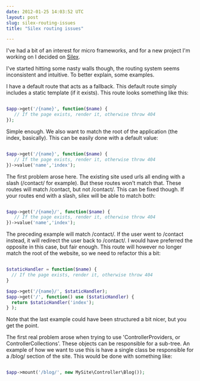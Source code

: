 ```yaml
---
date: 2012-01-25 14:03:52 UTC
layout: post
slug: silex-routing-issues
title: "Silex routing issues"

---
```

<p>I've had a bit of an interest for micro frameworks, and for a new project I'm working on I decided on <a href="http://silex.sensiolabs.org/">Silex</a>.</p>

<p>I've started hitting some nasty walls though, the routing system seems inconsistent and intuitive. To better explain, some examples.</p>

<p>I have a default route that acts as a fallback. This default route simply includes a static template (if it exists). This route looks something like this:</p>

```php

$app->get('/{name}', function($name) { 
   // If the page exists, render it, otherwise throw 404
});

```

<p>Simple enough. We also want to match the root of the application (the index, basically). This can be easily done with a default value:</p>

```php

$app->get('/{name}', function($name) { 
   // If the page exists, render it, otherwise throw 404
})->value('name','index');

```

<p>The first problem arose here. The existing site used urls all ending with a slash (/contact/ for example). But these routes won't match that. These routes will match /contact, but not /contact/. This can be fixed though. If your routes end with a slash, silex will be able to match both:</p>

```php

$app->get('/{name}/', function($name) { 
   // If the page exists, render it, otherwise throw 404
})->value('name','index');

```

<p>The preceding example will match /contact/. If the user went to /contact instead, it will redirect the user back to /contact/. I would have preferred the opposite in this case, but fair enough. This route will however no longer match the root of the website, so we need to refactor this a bit:</p>

```php

$staticHandler = function($name) {
  // If the page exists, render it, otherwise throw 404
}

$app->get('/{name}/', $staticHandler);
$app->get('/', function() use ($staticHandler) { 
  return $staticHandler('index'); 
} );

```

<p>Note that the last example could have been structured a bit nicer, but you get the point.</p>

<p>The first real problem arose when trying to use 'ControllerProviders, or ControllerCollections'. These objects can be responsible for a sub-tree. An example of how we want to use this is have a single class be responsible for a /blog/ section of the site. This would be done with something like:</p>

```php

$app->mount('/blog/', new MySite\Controller\Blog());

```

